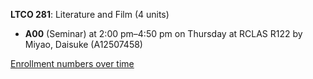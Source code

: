 **LTCO 281**: Literature and Film (4 units)

- **A00** (Seminar) at 2:00 pm–4:50 pm on Thursday at RCLAS R122 by Miyao, Daisuke (A12507458)

[Enrollment numbers over time](./LTCO281.tsv)
